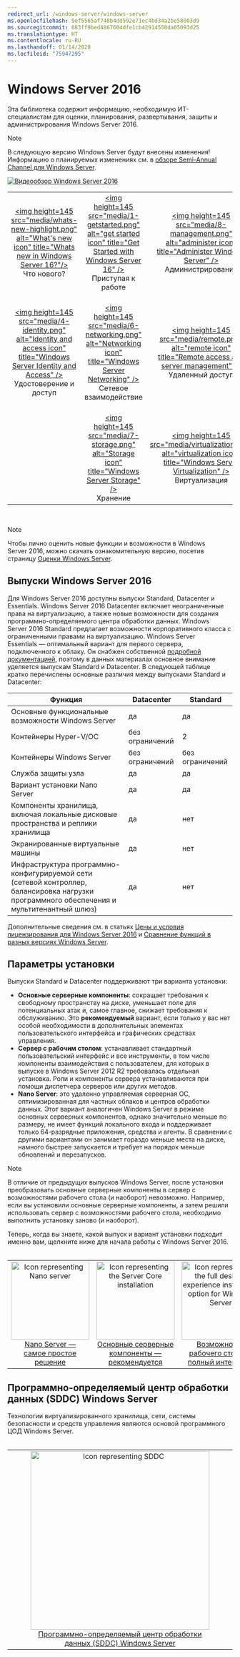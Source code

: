 ```yaml
---
redirect_url: /windows-server/windows-server
ms.openlocfilehash: 9ef5565af748b4dd592e71ec4bd34a2be58003d9
ms.sourcegitcommit: 083ff9bed4867604dfe1cb42914550da05093d25
ms.translationtype: HT
ms.contentlocale: ru-RU
ms.lasthandoff: 01/14/2020
ms.locfileid: "75947295"
---
```

# <a name="windows-server-2016"></a>Windows Server 2016

Эта библиотека содержит информацию, необходимую ИТ-специалистам для оценки, планирования, развертывания, защиты и администрирования Windows Server 2016.

> [!Note] 
> В следующую версию Windows Server будут внесены изменения! Информацию о планируемых изменениях см. в [обзоре Semi-Annual Channel для Windows Server](./get-started/semi-annual-channel-overview.md). 

[![Видеообзор Windows Server 2016](media/front-page-video.png)](https://www.youtube-nocookie.com/embed/V8oF0JpDzaM)

<table border="0" width="100%" align='center'>
  <tr style="text-align:center;">
    <td align='center' style="width:25%; border:0;">
      <a href="/windows-server/get-started/what-s-new-in-windows-server-2016"> &lt;img height=145 src=&quot;media/whats-new-highlight.png&quot; alt=&quot;What&#39;s new icon&quot; title=&quot;Whats new in Windows Server 16?&quot;/&gt;</a>
        <br/>Что нового?
    </td>
    <td align='center' style="width:25%; border:0;">
      <a href="/windows-server/get-started/server-basics"> &lt;img height=145 src=&quot;media/1-getstarted.png&quot; alt=&quot;get started icon&quot; title=&quot;Get Started with Windows Server 16&quot; /&gt;</a>
      <br/>Приступая к работе </td>
    <td align='center' style="width:25%; border:0;">
      <a href="/windows-server/administration/index"> &lt;img height=145 src=&quot;media/8-management.png&quot; alt=&quot;administer icon&quot; title=&quot;Administer Windows Server&quot; /&gt;</a>
      <br/>Администрирование </td>
    <td align='center' style="width:25%; border:0;">
      <a href="/windows-server/failover-clustering/failover-clustering-overview"> &lt;img height=145 src=&quot;media/3-failover.png&quot; alt=&quot;Failover clustering icon&quot; title=&quot;Windows Server Failover clustering&quot; /&gt;</a>
      <br/>Отказоустойчивая кластеризация </td>
  </tr>
  <tr style="text-align:center;">
    <td align='center' style="width:25%; border:0;"><br/>
      <a href="/windows-server/identity/identity-and-access"> &lt;img height=145 src=&quot;media/4-identity.png&quot; alt=&quot;Identity and access icon&quot; title=&quot;Windows Server Identity and Access&quot; /&gt;</a>
      <br>Удостоверение и доступ </td>
    <td align='center' style="width:25%; border:0;"><br/>
      <a href="/windows-server/networking/networking"> &lt;img height=145 src=&quot;media/6-networking.png&quot; alt=&quot;Networking icon&quot; title=&quot;Windows Server Networking&quot; /&gt; </a>
      <br/>Сетевое взаимодействие </td>
    <td align='center' style="width:25%; border:0;"><br/>
      <a href="/windows-server/remote/index"> &lt;img height=145 src=&quot;media/remote.png&quot; alt=&quot;remote icon&quot; title=&quot;Remote access and server management&quot; /&gt; </a>
      <br/>Удаленный доступ </td>
    <td align='center' style="width:25%; border:0;"><br/>
      <a href="/windows-server/security/security-and-assurance"> &lt;img height=145 src=&quot;media/5-security.png&quot; alt=&quot;Security icon&quot; title=&quot;Windows Server Security and Assurance&quot; /&gt; </a>
      <br/>Безопасность и контроль </td>
  </tr>
  <tr style="text-align:center;">
    <td align='center' style="width:25%; border:0;">&nbsp;</td>
    <td align='center' style="width:25%; border:0;"><br>
      <a href="/windows-server/storage/storage"> &lt;img height=145 src=&quot;media/7-storage.png&quot; alt=&quot;Storage icon&quot; title=&quot;Windows Server Storage&quot; /&gt; </a>
      <br/>Хранение </td>
   <td align='center' style="width:25%; border:0;"><br/>
      <a href="/windows-server/virtualization/virtualization"> &lt;img height=145 src=&quot;media/virtualization.png&quot; alt=&quot;virtualization icon&quot; title=&quot;Windows Server Virtualization&quot; /&gt;</a>
      <br/>Виртуализация </td>
    <td align='center' style="width:25%; border:0;">[https://blogs.technet.microsoft.com/askperf/2008/11/18/disabling-unnecessary-services-a-word-to-the-wise/](&nbsp;) </td>
  </tr>
</table>

<br/>

> [!Note] 
> Чтобы лично оценить новые функции и возможности в Windows Server 2016, можно скачать ознакомительную версию, посетив страницу [Оценки Windows Server](https://www.microsoft.com/evalcenter/evaluate-windows-server-2016). 


## <a name="windows-server-2016-editions"></a>Выпуски Windows Server 2016

Для Windows Server 2016 доступны выпуски Standard, Datacenter и Essentials. Windows Server 2016 Datacenter включает неограниченные права на виртуализацию, а также новые возможности для создания программно-определяемого центра обработки данных. Windows Server 2016 Standard предлагает возможности корпоративного класса с ограниченными правами на виртуализацию. Windows Server Essentials — оптимальный вариант для первого сервера, подключенного к облаку. Он снабжен собственной [подробной документацией](https://go.microsoft.com/fwlink/?LinkID=827171), поэтому в данных материалах основное внимание уделяется выпускам Standard и Datacenter. В следующей таблице кратко перечислены основные различия между выпусками Standard и Datacenter:

|Функция|Datacenter|Standard|  
|-------------------|----------|-----------------------|  
|Основные функциональные возможности Windows Server| да| да|
|Контейнеры Hyper-V/ОС|без ограничений|   2|
|Контейнеры Windows Server|без ограничений|   без ограничений|
|Служба защиты узла| да| да|
|Вариант установки Nano Server| да| да|
|Компоненты хранилища, включая локальные дисковые пространства и реплики хранилища| да| нет|
|Экранированные виртуальные машины| да| нет|
|Инфраструктура программно-конфигурируемой сети (сетевой контроллер, балансировка нагрузки программного обеспечения и мультитенантный шлюз)| да| нет|

Дополнительные сведения см. в статьях [Цены и условия лицензирования для Windows Server 2016](https://www.microsoft.com/cloud-platform/windows-server-pricing) и [Сравнение функций в разных версиях Windows Server](https://www.microsoft.com/cloud-platform/windows-server-comparison).

## <a name="installation-options"></a>Параметры установки

Выпуски Standard и Datacenter поддерживают три варианта установки:

- **Основные серверные компоненты**: сокращает требования к свободному пространству на диске, уменьшает поле для потенциальных атак и, самое главное, снижает требования к обслуживанию. Это **рекомендуемый** вариант, если только у вас нет особой необходимости в дополнительных элементах пользовательского интерфейса и графических средствах управления.
- **Сервер с рабочим столом**: устанавливает стандартный пользовательский интерфейс и все инструменты, в том числе компоненты взаимодействия с пользователем, для которых в выпуске в Windows Server 2012 R2 требовалась отдельная установка. Роли и компоненты сервера устанавливаются при помощи диспетчера серверов или других методов.
- **Nano Server**: это удаленно управляемая серверная ОС, оптимизированная для частных облаков и центров обработки данных. Этот вариант аналогичен Windows Server в режиме основных серверных компонентов, однако значительно меньше по размеру, не имеет функций локального входа и поддерживает только 64-разрядные приложения, средства и агенты. В сравнении с другими вариантами он занимает гораздо меньше места на диске, намного быстрее запускается и требует на порядок меньше обновлений и перезапусков.

>[!Note]
> В отличие от предыдущих выпусков Windows Server, после установки преобразовать основные серверные компоненты в сервер с возможностями рабочего стола (и наоборот) невозможно. Например, если вы установили основные серверные компоненты, а затем решили использовать сервер с возможностями рабочего стола, необходимо выполнить установку заново (и наоборот).


Теперь, когда вы знаете, какой выпуск и вариант установки подходит именно вам, щелкните ниже для начала работы с Windows Server 2016.
<br/>
<br/>

<table border="0" width="100%" align='center'>
  <tr style="text-align:center;">
    <td align='center' style="width:33%; border:0;">
      <a  href="/windows-server/get-started/getting-started-with-nano-server"> <img width="175" src="media/nano.png" alt="Icon representing Nano server" title="Сервер Nano Server — самое простое решение" /><br/>Nano Server — <br/>самое простое решение</a>
    </td>
    <td align='center' style="width:33%; border:0;"><a href="/windows-server/get-started/getting-started-with-server-core"> <img width="175" src="media/servercore.png" alt="Icon representing the Server Core installation" title="Основные серверные компоненты — рекомендуется" /><br/>Основные серверные компоненты — <br/>рекомендуется</a></td>
   <td align='center' style="width:33%; border:0;"><a href="/windows-server/get-started/getting-started-with-server-with-desktop-experience"><img width="175" src="media/desktop.png" alt="Icon representing the full desktop experience installation option for Windows Server" title="Возможности рабочего стола — все возможности" /><br/>Возможности рабочего стола — <br/>полный интерфейс</a></td>
  </tr>
</table>

## <a name="windows-server-software-defined-datacenter-sddc"></a>Программно-определяемый центр обработки данных (SDDC) Windows Server

Технологии виртуализированного хранилища, сети, системы безопасности и средств управления являются основой программного ЦОД Windows Server.
<br/>
<br/>

<table border="0" width="100%" align='center'>
  <tr style="text-align:center;">
    <td align='center' style="width:10%; border:0;"></td>
    <td align='center' style="width:50%; border:0;"><a href="/windows-server/sddc"><img width="400" src="media/sddc/WS16-heading.png" alt="Icon representing SDDC" title="Программно-определяемый центр обработки данных (SDDC) Windows Server" /><br/>Программно-определяемый центр обработки данных (SDDC) Windows Server</a></td>
    <td align='center' style="width:10%; border:0;"></td>
  </tr>
</table>
